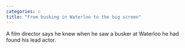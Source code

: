 ```yaml
---
categories: c
title: "From busking in Waterloo to the big screen"
---
```

A film director says he knew when he saw a busker at Waterloo he had found his lead actor.
